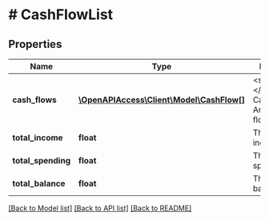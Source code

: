 # # CashFlowList

## Properties

Name | Type | Description | Notes
------------ | ------------- | ------------- | -------------
**cash_flows** | [**\OpenAPIAccess\Client\Model\CashFlow[]**](CashFlow.md) | &lt;strong&gt;Type:&lt;/strong&gt; CashFlow&lt;br/&gt; Array of cash flows |
**total_income** | **float** | The total income |
**total_spending** | **float** | The total spending |
**total_balance** | **float** | The total balance |

[[Back to Model list]](../../README.md#models) [[Back to API list]](../../README.md#endpoints) [[Back to README]](../../README.md)
